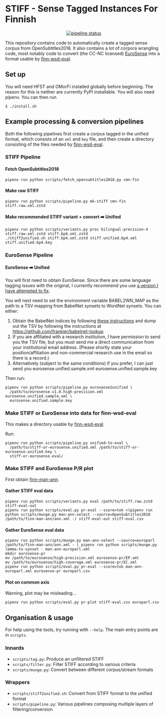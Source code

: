 # STIFF - Sense Tagged Instances For Finnish

<p align="center">
<a href="https://gitlab.com/frankier/STIFF/pipelines"><img alt="pipeline status" src="https://gitlab.com/frankier/STIFF/badges/master/pipeline.svg" /></a>
</p>

This repository contains code to automatically create a tagged sense corpus
from OpenSubtitles2018. It also contains a lot of corpora wrangling code, most
notably code to convert (the CC-NC licensed)
[EuroSense](http://lcl.uniroma1.it/eurosense/) into a format usable by
[finn-wsd-eval](https://github.com/frankier/finn-wsd-eval).

## Set up

You will need HFST and OMorFi installed globally before beginning. The reason
for this is neither are currently PyPI installable. You will also need pipenv.
You can then run

    $ ./install.sh

## Example processing & conversion pipelines

Both the following pipelines first create a corpus tagged in the unified
format, which consists of an `xml` and `key` file, and then create a directory
consisting of the files needed by
[finn-wsd-eval](https://github.com/frankier/finn-wsd-eval).

### STIFF Pipeline

#### Fetch OpenSubtitles2018

    pipenv run python scripts/fetch_opensubtitles2018.py cmn-fin

#### Make raw STIFF

    pipenv run python scripts/pipeline.py mk-stiff cmn-fin stiff.raw.xml.zstd

#### Make recommended STIFF variant + convert ➡️ Unified

    pipenv run python scripts/variants.py proc bilingual-precision-4 stiff.raw.xml.zstd stiff.bp4.xml.zstd
    ./stiff2unified.sh stiff.bp4.xml.zstd stiff.unified.bp4.xml stiff.unified.bp4.key

### EuroSense Pipeline

#### EuroSense ➡️ Unified

You will first need to obtain EuroSense. Since there are some language tagging
issues with the original, I currently recommend you use [a version I have
attempted to fix](https://github.com/frankier/eurosense).

You will next need to set the environment variable BABEL2WN_MAP as the path to a TSV
mapping from BabelNet synsets to WordNet synsets. You can either:

1. Obtain the BabelNet indices by following [these
   instructions](https://babelnet.org/guide#access) and dump out the TSV by
   following the instructions at https://github.com/frankier/babelnet-lookup
2. If you are affiliated with a research institution, I have permission to send
   you the TSV file, but you must send me a direct communication from your
   institutional email address. (Please shortly state your position/affiliation
   and non-commercial research use in the email so there is a record.)
3. Alternatively (subject to the same conditions) if you prefer, I can just
   send you eurosense.unified.sample.xml eurosense.unified.sample.key

Then run:

    pipenv run python scripts/pipeline.py eurosense2unified \
      /path/to/eurosense.v1.0.high-precision.xml eurosense.unified.sample.xml \
      eurosense.unified.sample.key

### Make STIFF or EuroSense into data for finn-wsd-eval

This makes a directory usable by
[finn-wsd-eval](https://github.com/frankier/finn-wsd-eval).

Run:

    pipenv run python scripts/pipeline.py unified-to-eval \
      /path/to/stiff-or-eurosense.unified.xml /path/to/stiff-or-eurosense.unified.key \
      stiff-or-eurosense.eval/

### Make STIFF and EuroSense P/R plot

First obtain [finn-man-ann](https://github.com/frankier/finn-man-ann).

#### Gather STIFF eval data

    pipenv run python scripts/variants.py eval /path/to/stiff.raw.zstd stiff-eval-out
    pipenv run python scripts/eval.py pr-eval --score=tok <(pipenv run python scripts/munge.py man-ann-select --source=OpenSubtitles2018 /path/to/finn-man-ann/ann.xml -) stiff-eval-out stiff-eval.csv

#### Gather EuroSense eval data

    pipenv run python scripts/munge.py man-ann-select --source=europarl /path/to/finn-man-ann/ann.xml - | pipenv run python scripts/munge.py lemma-to-synset - man-ann-europarl.xml
    mkdir eurosense-pr
    mv /path/to/eurosense/high-precision.xml eurosense-pr/EP.xml
    mv /path/to/eurosense/high-coverage.xml eurosense-pr/EC.xml
    pipenv run python scripts/eval.py pr-eval --score=tok man-ann-europarl.xml eurosense-pr europarl.csv

#### Plot on common axis

Warning, plot may be misleading...

    pipenv run python scripts/eval.py pr-plot stiff-eval.csv europarl.csv

## Organisation & usage

For help using the tools, try running with `--help`. The main entry points are
in `scripts`.

### Innards

 * `scripts/tag.py`: Produce an unfiltered STIFF
 * `scripts/filter.py`: Filter STIFF according to various criteria
 * `scripts/munge.py`: Convert between different corpus/stream formats

### Wrappers

 * `scripts/stiff2unified.sh`: Convert from STIFF format to the unified format
 * `scripts/pipeline.py`: Various pipelines composing multiple layers of filtering/conversion
